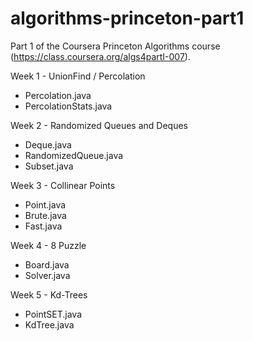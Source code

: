 # algorithms-princeton-part1
Part 1 of the Coursera Princeton Algorithms course (https://class.coursera.org/algs4partI-007).

Week 1 - UnionFind / Percolation
- Percolation.java
- PercolationStats.java

Week 2 - Randomized Queues and Deques
 - Deque.java
 - RandomizedQueue.java
 - Subset.java
 
Week 3 - Collinear Points
 - Point.java
 - Brute.java
 - Fast.java
 
Week 4 - 8 Puzzle
 - Board.java
 - Solver.java
 
Week 5 - Kd-Trees
 - PointSET.java
 - KdTree.java
